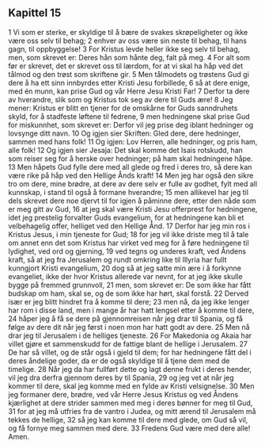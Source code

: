 ## Kapittel 15

1 Vi som er sterke, er skyldige til å bære de svakes skrøpeligheter og ikke være oss selv til behag;
2 enhver av oss være sin neste til behag, til hans gagn, til oppbyggelse!
3 For Kristus levde heller ikke seg selv til behag, men, som skrevet er: Deres hån som hånte deg, falt på meg.
4 For alt som før er skrevet, det er skrevet oss til lærdom, for at vi skal ha håp ved det tålmod og den trøst som skriftene gir.
5 Men tålmodets og trøstens Gud gi dere å ha ett sinn innbyrdes etter Kristi Jesu forbillede,
6 så at dere enige, med én munn, kan prise Gud og vår Herre Jesu Kristi Far!
7 Derfor ta dere av hverandre, slik som og Kristus tok seg av dere til Guds ære!
8 Jeg mener: Kristus er blitt en tjener for de omskårne for Guds sanndruhets skyld, for å stadfeste løftene til fedrene,
9 men hedningene skal prise Gud for miskunnhet, som skrevet er: Derfor vil jeg prise deg iblant hedninger og lovsynge ditt navn.
10 Og igjen sier Skriften: Gled dere, dere hedninger, sammen med hans folk!
11 Og igjen: Lov Herren, alle hedninger, og pris ham, alle folk!
12 Og igjen sier Jesaja: Det skal komme det Isais rotskudd, han som reiser seg for å herske over hedninger; på ham skal hedningene håpe.
13 Men håpets Gud fylle dere med all glede og fred i deres tro, så dere kan være rike på håp ved den Hellige Ånds kraft!
14 Men jeg har også den sikre tro om dere, mine brødre, at dere av dere selv er fulle av godhet, fylt med all kunnskap, i stand til også å formane hverandre;
15 men allikevel har jeg til dels skrevet dere noe djervt til for igjen å påminne dere, etter den nåde som er meg gitt av Gud,
16 at jeg skal være Kristi Jesu offerprest for hedningene, idet jeg prestelig forvalter Guds evangelium, for at hedningene kan bli et velbehagelig offer, helliget ved den Hellige Ånd.
17 Derfor har jeg min ros i Kristus Jesus, i min tjeneste for Gud;
18 for jeg vil ikke driste meg til å tale om annet enn det som Kristus har virket ved meg for å føre hedningene til lydighet, ved ord og gjerning,
19 ved tegns og underes kraft, ved Åndens kraft, så at jeg fra Jerusalem og rundt omkring like til Illyria har fullt kunngjort Kristi evangelium,
20 dog så at jeg satte min ære i å forkynne evangeliet, ikke der hvor Kristus allerede var nevnt, for at jeg ikke skulle bygge på fremmed grunnvoll,
21 men, som skrevet er: De som ikke har fått budskap om ham, skal se, og de som ikke har hørt, skal forstå.
22 Derved især er jeg blitt hindret fra å komme til dere;
23 men nå, da jeg ikke lenger har rom i disse land, men i mange år har hatt lengsel etter å komme til dere,
24 håper jeg å få se dere på gjennomreisen når jeg drar til Spania, og få følge av dere dit når jeg først i noen mon har hatt godt av dere.
25 Men nå drar jeg til Jerusalem i de helliges tjeneste.
26 For Makedonia og Akaia har villet gjøre et sammenskudd for de fattige blant de hellige i Jerusalem.
27 De har så villet, og de står også i gjeld til dem; for har hedningene fått del i deres åndelige goder, da er de også skyldige til å tjene dem med de timelige.
28 Når jeg da har fullført dette og lagt denne frukt i deres hender, vil jeg dra derfra gjennom deres by til Spania,
29 og jeg vet at når jeg kommer til dere, skal jeg komme med en fylde av Kristi velsignelse.
30 Men jeg formaner dere, brødre, ved vår Herre Jesus Kristus og ved Åndens kjærlighet at dere strider sammen med meg i deres bønner for meg til Gud,
31 for at jeg må utfries fra de vantro i Judea, og mitt ærend til Jerusalem må tekkes de hellige,
32 så jeg kan komme til dere med glede, om Gud så vil, og få fornye meg sammen med dere.
33 Fredens Gud være med dere alle! Amen.
